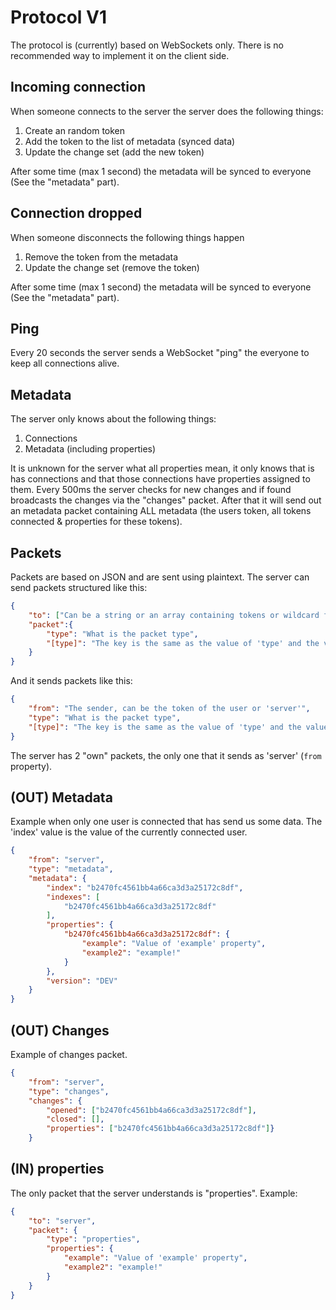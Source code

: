 # Protocol V1
The protocol is (currently) based on WebSockets only. There is no recommended way to implement it on the client side.

## Incoming connection
When someone connects to the server the server does the following things:
1. Create an random token
2. Add the token to the list of metadata (synced data)
3. Update the change set (add the new token)

After some time (max 1 second) the metadata will be synced to everyone (See the "metadata" part).

## Connection dropped
When someone disconnects the following things happen
1. Remove the token from the metadata
2. Update the change set (remove the token)

After some time (max 1 second) the metadata will be synced to everyone (See the "metadata" part).

## Ping
Every 20 seconds the server sends a WebSocket "ping" the everyone to keep all connections alive.

## Metadata
The server only knows about the following things:
1. Connections
2. Metadata (including properties)

It is unknown for the server what all properties mean, it only knows that is has connections and that those connections have properties assigned to them.
Every 500ms the server checks for new changes and if found broadcasts the changes via the "changes" packet. After that it will send out an metadata packet containing ALL metadata (the users token, all tokens connected & properties for these tokens).

## Packets
Packets are based on JSON and are sent using plaintext.
The server can send packets structured like this:
```json
{
	"to": ["Can be a string or an array containing tokens or wildcard for broadcasts"],
	"packet":{
		"type": "What is the packet type",
		"[type]": "The key is the same as the value of 'type' and the value can be anything"
	}
}
```
And it sends packets like this:
```json
{
	"from": "The sender, can be the token of the user or 'server'",
	"type": "What is the packet type",
	"[type]": "The key is the same as the value of 'type' and the value can be anything"
}
```

The server has 2 "own" packets, the only one that it sends as 'server' (`from` property).
## (OUT) Metadata
Example when only one user is connected that has send us some data.
The 'index' value is the value of the currently connected user.
```json
{
	"from": "server",
	"type": "metadata",
	"metadata": {
		"index": "b2470fc4561bb4a66ca3d3a25172c8df",
		"indexes": [
			"b2470fc4561bb4a66ca3d3a25172c8df"
		],
		"properties": {
			"b2470fc4561bb4a66ca3d3a25172c8df": {
				"example": "Value of 'example' property",
				"example2": "example!"
			}
		},
		"version": "DEV"
	}
}
```
## (OUT) Changes
Example of changes packet.
```json
{
	"from": "server",
	"type": "changes",
	"changes": {
		"opened": ["b2470fc4561bb4a66ca3d3a25172c8df"],
		"closed": [],
		"properties": ["b2470fc4561bb4a66ca3d3a25172c8df"]}
	}
```
## (IN) properties
The only packet that the server understands is "properties". Example:
```json
{
	"to": "server",
	"packet": {
		"type": "properties",
		"properties": {
			"example": "Value of 'example' property️",
			"example2": "example!"
		}
	}
}
```